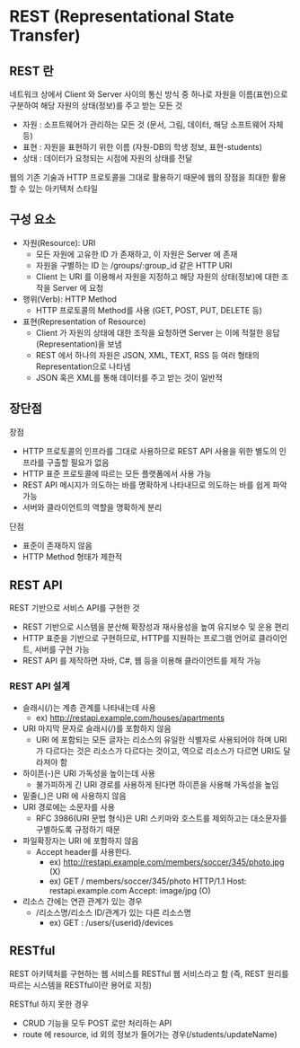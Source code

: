 # REST (Representational State Transfer)

## REST 란

네트워크 상에서 Client 와 Server 사이의 통신 방식 중 하나로 자원을 이름(표현)으로 구분하여 해당 자원의 상태(정보)를 주고 받는 모든 것

- 자원 : 소프트웨어가 관리하는 모든 것 (문서, 그림, 데이터, 해당 소프트웨어 자체 등)
- 표현 : 자원을 표현하기 위한 이름 (자원-DB의 학생 정보, 표현-students)
- 상태 : 데이터가 요청되는 시점에 자원의 상태를 전달

웹의 기존 기술과 HTTP 프로토콜을 그대로 활용하기 때문에 웹의 장점을 최대한 활용할 수 있는 아키텍처 스타일

## 구성 요소

- 자원(Resource): URI
  - 모든 자원에 고유한 ID 가 존재하고, 이 자원은 Server 에 존재
  - 자원을 구별하는 ID 는 /groups/:group_id 같은 HTTP URI
  - Client 는 URI 를 이용해서 자원을 지정하고 해당 자원의 상태(정보)에 대한 조작을 Server 에 요청
- 행위(Verb): HTTP Method
  - HTTP 프로토콜의 Method를 사용 (GET, POST, PUT, DELETE 등)
- 표현(Representation of Resource)
  - Client 가 자원의 상태에 대한 조작을 요청하면 Server 는 이에 적절한 응답(Representation)을 보냄
  - REST 에서 하나의 자원은 JSON, XML, TEXT, RSS 등 여러 형태의 Representation으로 나타냄
  - JSON 혹은 XML를 통해 데이터를 주고 받는 것이 일반적

## 장단점

장점
- HTTP 프로토콜의 인프라를 그대로 사용하므로 REST API 사용을 위한 별도의 인프라를 구출할 필요가 없음
- HTTP 표준 프로토콜에 따르는 모든 플랫폼에서 사용 가능
- REST API 메시지가 의도하는 바를 명확하게 나타내므로 의도하는 바를 쉽게 파악 가능
- 서버와 클라이언트의 역할을 명확하게 분리

단점
- 표준이 존재하지 않음
- HTTP Method 형태가 제한적

## REST API

REST 기반으로 서비스 API를 구현한 것
- REST 기반으로 시스템을 분산해 확장성과 재사용성을 높여 유지보수 및 운용 편리
- HTTP 표준을 기반으로 구현하므로, HTTP를 지원하는 프로그램 언어로 클라이언트, 서버를 구현 가능
- REST API 를 제작하면 자바, C#, 웹 등을 이용해 클라이언트를 제작 가능

### REST API 설계

- 슬래시(/)는 계층 관계를 나타내는데 사용
  - ex) http://restapi.example.com/houses/apartments
- URI 마지막 문자로 슬래시(/)를 포함하지 않음
  - URI 에 포함되는 모든 글자는 리소스의 유일한 식별자로 사용되어야 하며 URI가 다르다는 것은 리소스가 다르다는 것이고, 역으로 리소스가 다르면 URI도 달라져야 함
- 하이픈(-)은 URI 가독성을 높이는데 사용
  - 불가피하게 긴 URI 경로를 사용하게 된다면 하이픈을 사용해 가독성을 높임
- 밑줄(_)은 URI 에 사용하지 않음
- URI 경로에는 소문자를 사용
  - RFC 3986(URI 문법 형식)은 URI 스키마와 호스트를 제외하고는 대소문자를 구별하도록 규정하기 때문
- 파일확장자는 URI 에 포함하지 않음
  - Accept header를 사용한다.
    - ex) http://restapi.example.com/members/soccer/345/photo.jpg (X)
    - ex) GET / members/soccer/345/photo HTTP/1.1 Host: restapi.example.com Accept: image/jpg (O)
- 리소스 간에는 연관 관계가 있는 경우
  - /리소스명/리소스 ID/관계가 있는 다른 리소스명
    - ex) GET : /users/{userid}/devices

## RESTful

REST 아키텍처를 구현하는 웹 서비스를 RESTful 웹 서비스라고 함 (즉, REST 원리를 따르는 시스템을 RESTful이란 용어로 지칭)

RESTful 하지 못한 경우

- CRUD 기능을 모두 POST 로만 처리하는 API
- route 에 resource, id 외의 정보가 들어가는 경우(/students/updateName)
